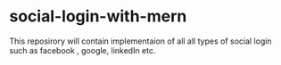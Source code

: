 # social-login-with-mern
This reposirory will contain implementaion of all  all types of social login such as facebook , google, linkedIn etc.
